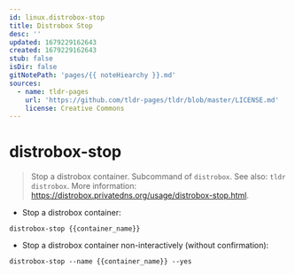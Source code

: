 ```yaml
---
id: linux.distrobox-stop
title: Distrobox Stop
desc: ''
updated: 1679229162643
created: 1679229162643
stub: false
isDir: false
gitNotePath: 'pages/{{ noteHiearchy }}.md'
sources:
  - name: tldr-pages
    url: 'https://github.com/tldr-pages/tldr/blob/master/LICENSE.md'
    license: Creative Commons
---
```

# distrobox-stop

> Stop a distrobox container.
> Subcommand of `distrobox`. See also: `tldr distrobox`.
> More information: <https://distrobox.privatedns.org/usage/distrobox-stop.html>.

- Stop a distrobox container:

`distrobox-stop {{container_name}}`

- Stop a distrobox container non-interactively (without confirmation):

`distrobox-stop --name {{container_name}} --yes`

